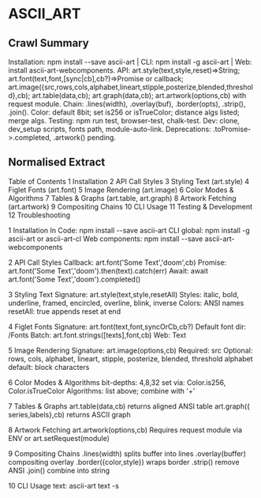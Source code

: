 # ASCII_ART

## Crawl Summary
Installation: npm install --save ascii-art | CLI: npm install -g ascii-art | Web: install ascii-art-webcomponents. API: art.style(text,style,reset)=>String; art.font(text,font,[sync|cb],cb?)=>Promise<String> or callback; art.image({src,rows,cols,alphabet,lineart,stipple,posterize,blended,threshold},cb); art.table(data,cb); art.graph(data,cb); art.artwork(options,cb) with request module. Chain: .lines(width), .overlay(buf), .border(opts), .strip(), .join(). Color: default 8bit; set is256 or isTrueColor; distance algs listed; merge algs. Testing: npm run test, browser-test, chalk-test. Dev: clone, dev_setup scripts, fonts path, module-auto-link. Deprecations: .toPromise->.completed, .artwork() pending.

## Normalised Extract
Table of Contents
1 Installation
2 API Call Styles
3 Styling Text (art.style)
4 Figlet Fonts (art.font)
5 Image Rendering (art.image)
6 Color Modes & Algorithms
7 Tables & Graphs (art.table, art.graph)
8 Artwork Fetching (art.artwork)
9 Compositing Chains
10 CLI Usage
11 Testing & Development
12 Troubleshooting

1 Installation
In Code: npm install --save ascii-art
CLI global: npm install -g ascii-art or ascii-art-cl
Web components: npm install --save ascii-art-webcomponents

2 API Call Styles
Callback: art.font('Some Text','doom',cb)
Promise: art.font('Some Text','doom').then(text).catch(err)
Await: await art.font('Some Text','doom').completed()

3 Styling Text
Signature: art.style(text,style,resetAll)
Styles: italic, bold, underline, framed, encircled, overline, blink, inverse
Colors: ANSI names
resetAll: true appends reset at end

4 Figlet Fonts
Signature: art.font(text,font,syncOrCb,cb?)
Default font dir: /Fonts
Batch: art.font.strings([texts],font,cb)
Web: <ascii-art-font font='doom'>Text</ascii-art-font>

5 Image Rendering
Signature: art.image(options,cb)
Required: src
Optional: rows, cols, alphabet, lineart, stipple, posterize, blended, threshold
alphabet default: block characters

6 Color Modes & Algorithms
bit-depths: 4,8,32
set via: Color.is256, Color.isTrueColor
Algorithms: list above; combine with '+'

7 Tables & Graphs
art.table(data,cb) returns aligned ANSI table
art.graph({ series,labels},cb) returns ASCII graph

8 Artwork Fetching
art.artwork(options,cb)
Requires request module via ENV or art.setRequest(module)

9 Compositing Chains
.lines(width) splits buffer into lines
.overlay(buffer) compositing overlay
.border({color,style}) wraps border
.strip() remove ANSI
.join() combine into string

10 CLI Usage
text: ascii-art text -s <style> 'Text'
font: ascii-art font -F <font> 'Text'
image: ascii-art image -B <bit> -C <alg> -a <alphabet> --rows --cols <file>

11 Testing & Development
npm run test
npm run browser-test
npm run chalk-test
 clone & setup scripts as above

12 Troubleshooting
Font load: check node_modules/ascii-art/Fonts
Image errors: install canvas shim
CLI missing: verify global install and PATH

## Supplementary Details
Default figlet font path: node_modules/ascii-art/Fonts. ANSI style codes managed by ascii-art-ansi/colors. Canvas shim for Node: install 'canvas'. Webpack & AMD support via UMD wrapper. Recommended distance functions per image type: use 'closestByIntensity' for grayscale, 'CIE76Difference' for color. Environment var ASCII_ART_REQUEST_MODULE=url module name. Use art.setRequest(requestModule) to inject custom HTTP client. Chain execution is asynchronous; call .completed() to await final output. UMD packaging ensures compatibility across CommonJS, AMD, globals. CLI global bin installed to /usr/local/bin/ascii-art. CI: include ./test/dev_setup.sh step. Use npx module-auto-link to fix symlinks after lockfile changes.

## Reference Details
Function Signatures:
 art.style(text: string, style: string|string[], resetAll: boolean): string
 art.font(text: string, font: string, sync?: boolean, cb?: (err: Error, rendered: string)=>void): Promise<string>
 art.font.strings(texts: string[], font: string, cb: (err: Error, rendered: string[])=>void): Promise<string[]>
 art.image(options: {
   src: string;
   rows?: number;
   cols?: number;
   alphabet?: string;
   lineart?: boolean;
   stipple?: boolean|string;
   posterize?: boolean;
   blended?: boolean;
   threshold?: number;
 }, cb: (err: Error, rendered: string)=>void): Promise<string>
 art.table(data: any[], cb: (err: Error, rendered: string)=>void): Promise<string>
 art.graph(data: { series: number[]; labels?: string[] }, cb: (err: Error, rendered: string)=>void): Promise<string>
 art.artwork(options: { url: string; width?: number; height?: number }, cb: (err: Error, rendered: string)=>void): Promise<string>
 Chain Methods:
   .lines(width?: number): AsciiArtChain
   .overlay(buffer: string[]): AsciiArtChain
   .border(options: { color?: string; style?: string }): AsciiArtChain
   .strip(): AsciiArtChain
   .join(): string

Configuration Options:
 Color.is256: boolean = false(default)
 Color.isTrueColor: boolean = false(default)
 Default rows, cols for image: derived from terminal size
 Default alphabet: 'block'
 Default threshold: 128

CLI Syntax:
 ascii-art text -s <style> [-r] <text>
 ascii-art font -F <font> [--sync] <text>
 ascii-art image [-B <bit-depth>] [-C <distance>] [-a <alphabet>] [--rows=<n>] [--cols=<n>] [--stipple=<hex>] [--threshold=<n>] [--posterize] [--lineart] [--blended] <file>
 ascii-art table <jsonData>
 ascii-art graph <jsonData>
 ascii-art artwork --url <url>

Best Practices:
 Use await art.font(...).completed() for sequential compositions
 Preload heavy figlet fonts to reduce I/O latency
 Tune Color distance per image type: append '+algorithm2' to combine
 Use chain methods to overlay dynamic data on static ASCII backdrops

Troubleshooting Procedures:
 1. Error: Cannot find font: doom.flf
    Command: ls node_modules/ascii-art/Fonts/doom.flf; Expected: file exists
 2. Error: Canvas not found
    Command: npm install canvas; verify require('canvas') succeeds
 3. CLI: command not found: ascii-art
    Command: npm install -g ascii-art; then which ascii-art => /usr/local/bin/ascii-art


## Information Dense Extract
install: npm install ascii-art; global: -g ascii-art; web: ascii-art-webcomponents
art.style(text,style[],reset)->string
art.font(text,font,[sync],cb?)->Promise<string>; batch: font.strings()
art.image({src,rows,cols,alphabet,lineart,stipple,posterize,blended,threshold},cb)->Promise<string>
art.table(data,cb); art.graph(data,cb); art.artwork({url},cb) with request module
chain: .lines(), .overlay(), .border(), .strip(), .join()
Color.is256/isTrueColor toggles bit-depth; algorithms: euclideanDistance,classic,ratioDistance,CIE76Difference,closestByIntensity,rankedChannel,simple,minDeviation,luminosity,saturation,hue,original; merge '+'
CLI: text -s style text; font -F font; image -B bit -C alg -a alphabet file
defaults: fonts/path node_modules/ascii-art/Fonts; alphabet 'block'; threshold=128
use .completed() not .toPromise(); .artwork() pending plugin
test: npm run test/browser-test/chalk-test
dev: git clone; ./dev_setup.sh; npx module-auto-link

## Sanitised Extract
Table of Contents
1 Installation
2 API Call Styles
3 Styling Text (art.style)
4 Figlet Fonts (art.font)
5 Image Rendering (art.image)
6 Color Modes & Algorithms
7 Tables & Graphs (art.table, art.graph)
8 Artwork Fetching (art.artwork)
9 Compositing Chains
10 CLI Usage
11 Testing & Development
12 Troubleshooting

1 Installation
In Code: npm install --save ascii-art
CLI global: npm install -g ascii-art or ascii-art-cl
Web components: npm install --save ascii-art-webcomponents

2 API Call Styles
Callback: art.font('Some Text','doom',cb)
Promise: art.font('Some Text','doom').then(text).catch(err)
Await: await art.font('Some Text','doom').completed()

3 Styling Text
Signature: art.style(text,style,resetAll)
Styles: italic, bold, underline, framed, encircled, overline, blink, inverse
Colors: ANSI names
resetAll: true appends reset at end

4 Figlet Fonts
Signature: art.font(text,font,syncOrCb,cb?)
Default font dir: /Fonts
Batch: art.font.strings([texts],font,cb)
Web: <ascii-art-font font='doom'>Text</ascii-art-font>

5 Image Rendering
Signature: art.image(options,cb)
Required: src
Optional: rows, cols, alphabet, lineart, stipple, posterize, blended, threshold
alphabet default: block characters

6 Color Modes & Algorithms
bit-depths: 4,8,32
set via: Color.is256, Color.isTrueColor
Algorithms: list above; combine with '+'

7 Tables & Graphs
art.table(data,cb) returns aligned ANSI table
art.graph({ series,labels},cb) returns ASCII graph

8 Artwork Fetching
art.artwork(options,cb)
Requires request module via ENV or art.setRequest(module)

9 Compositing Chains
.lines(width) splits buffer into lines
.overlay(buffer) compositing overlay
.border({color,style}) wraps border
.strip() remove ANSI
.join() combine into string

10 CLI Usage
text: ascii-art text -s <style> 'Text'
font: ascii-art font -F <font> 'Text'
image: ascii-art image -B <bit> -C <alg> -a <alphabet> --rows --cols <file>

11 Testing & Development
npm run test
npm run browser-test
npm run chalk-test
 clone & setup scripts as above

12 Troubleshooting
Font load: check node_modules/ascii-art/Fonts
Image errors: install canvas shim
CLI missing: verify global install and PATH

## Original Source
ASCII-art Library
https://github.com/khrome/ascii-art#readme

## Digest of ASCII_ART

# ASCII Art JS Library (retrieved 2024-06-10)

## Installation

In Code:
  npm install --save ascii-art

CLI:
  npm install -g ascii-art
  npm install -g ascii-art-cl    (beta)

Web:
  npm install --save ascii-art-webcomponents

## API Call Styles

Callback:
  art.font('Some Text','doom',cb)

Promise:
  art.font('Some Text','doom').then(rendered).catch(err)

Await:
  let rendered = await art.font('Some Text','doom').completed()

## Methods

### art.style
Signature: art.style(text,style,resetAll) -> String
Purpose: add ANSI styles to a string
Parameters:
  text (String)
  style (String or Array of Strings)
  resetAll (Boolean) — append reset code at end
Returns: styled string

### art.font
Signature: art.font(text,font,syncOrCb,cb?) -> Promise<String> or calls cb
Parameters:
  text (String)
  font (String) — figlet font name
  syncOrCb (Boolean or Function) — true for sync, or callback
  cb (Function) — optional callback(err,rendered)
Returns: Promise resolving to rendered ASCII
default font path: /Fonts

### art.image
Signature: art.image(options,cb) -> Promise<String> or calls cb
Options Object:
  src (String) — image file path or URL
  rows (Number) — number of text rows
  cols (Number) — number of text columns
  alphabet (String) — character set, e.g. 'blocks','solid'
  lineart (Boolean)
  stipple (Boolean or String) — true for braille, or color hex
  posterize (Boolean)
  blended (Boolean)
  threshold (Number 0–255)
Callback: cb(err,rendered)

### art.table
Signature: art.table(data,cb) -> Promise<String> or calls cb
Parameters:
  data (Array of Objects)
  cb (Function)
Returns: Promise<String> or calls cb(err,rendered)

### art.graph
Signature: art.graph(data,cb) -> Promise<String> or calls cb
Parameters:
  data (Object with series,labels,options)

### art.artwork
Signature: art.artwork(options,cb)
Requirements: set ENV ASCII_ART_REQUEST_MODULE or call art.setRequest(module)

### Chain Methods
.lines(width)
.overlay(buffer)
.border(options)
.strip()
.join() -> String

## Color Options

Default: 8-bit output. To change:
  require('ascii-art-ansi/colors').is256 = true
  require('ascii-art-ansi/colors').isTrueColor = true

Supported distance algorithms:
  euclideanDistance
  classic
  ratioDistance
  classicByValue
  CIE76Difference
  closestByIntensity
  rankedChannel
  simple
  minDeviation
  luminosity
  saturation
  hue
  original
Merge: 'alg1+alg2'

## CLI Examples

ascii-art text -s green 'Some Text'
ascii-art font -F doom 'Some Text'
ascii-art image -B 8 -C closestByIntensity -a solid --rows=80 --cols=80 myImage.jpg

## Testing

npm run test
npm run browser-test
npm run chalk-test

## Development

git clone git@github.com:<USER>/ascii-art.git
./test/dev_setup.sh
default fonts path: node_modules/ascii-art/Fonts
npx module-auto-link -c 'npm-auto-link'

## Deprecations

.artwork() non-functional until plugin standard arrives
.toPromise() deprecated; use .completed()

## Troubleshooting

Font load error:
  ls node_modules/ascii-art/Fonts/doom.flf

Image processing error:
  npm install canvas
  verify src path


## Attribution
- Source: ASCII-art Library
- URL: https://github.com/khrome/ascii-art#readme
- License: MIT License
- Crawl Date: 2025-05-05T16:50:37.543Z
- Data Size: 902395 bytes
- Links Found: 5062

## Retrieved
2025-05-05
